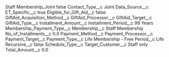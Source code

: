 <?xml version="1.0" encoding="UTF-8"?>
<CustomMetadata xmlns="http://soap.sforce.com/2006/04/metadata" xmlns:xsi="http://www.w3.org/2001/XMLSchema-instance" xmlns:xsd="http://www.w3.org/2001/XMLSchema">
    <label>Staff Membership_Joint</label>
    <protected>false</protected>
    <values>
        <field>Contact_Type__c</field>
        <value xsi:type="xsd:string">Joint</value>
    </values>
    <values>
        <field>Data_Source__c</field>
        <value xsi:nil="true"/>
    </values>
    <values>
        <field>ET_Specific__c</field>
        <value xsi:type="xsd:boolean">true</value>
    </values>
    <values>
        <field>Eligible_for_Gift_Aid__c</field>
        <value xsi:type="xsd:boolean">false</value>
    </values>
    <values>
        <field>GiftAid_Acquisition_Method__c</field>
        <value xsi:nil="true"/>
    </values>
    <values>
        <field>GiftAid_Processor__c</field>
        <value xsi:nil="true"/>
    </values>
    <values>
        <field>GiftAid_Target__c</field>
        <value xsi:nil="true"/>
    </values>
    <values>
        <field>GiftAid_Type__c</field>
        <value xsi:nil="true"/>
    </values>
    <values>
        <field>Installment_Amount__c</field>
        <value xsi:nil="true"/>
    </values>
    <values>
        <field>Installment_Period__c</field>
        <value xsi:type="xsd:string">99 Years</value>
    </values>
    <values>
        <field>Membership_Payment_Type__c</field>
        <value xsi:nil="true"/>
    </values>
    <values>
        <field>Membership__c</field>
        <value xsi:type="xsd:string">Staff Membership</value>
    </values>
    <values>
        <field>No_of_Installments__c</field>
        <value xsi:type="xsd:double">0.0</value>
    </values>
    <values>
        <field>Payment_Method__c</field>
        <value xsi:nil="true"/>
    </values>
    <values>
        <field>Payment_Processor__c</field>
        <value xsi:nil="true"/>
    </values>
    <values>
        <field>Payment_Target__c</field>
        <value xsi:nil="true"/>
    </values>
    <values>
        <field>Payment_Type__c</field>
        <value xsi:type="xsd:string">Life Membership - Free</value>
    </values>
    <values>
        <field>Period__c</field>
        <value xsi:type="xsd:string">Life</value>
    </values>
    <values>
        <field>Recursive__c</field>
        <value xsi:type="xsd:boolean">false</value>
    </values>
    <values>
        <field>Schedule_Type__c</field>
        <value xsi:nil="true"/>
    </values>
    <values>
        <field>Target_Customer__c</field>
        <value xsi:type="xsd:string">Staff only</value>
    </values>
    <values>
        <field>Total_Amount__c</field>
        <value xsi:type="xsd:double">0.0</value>
    </values>
</CustomMetadata>
